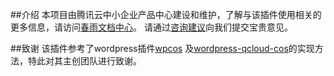 ##介绍
本项目由腾讯云中小企业产品中心建设和维护，了解与该插件使用相关的更多信息，请访问[春雨文档中心](https://openapp.qq.com/docs/Wordpress/cos.html)。
请通过[咨询建议](https://support.qq.com/products/164613)向我们提交宝贵意见。

##致谢
该插件参考了wordpress插件[wpcos](https://github.com/lezaiyun/wpcos)
及[wordpress-qcloud-cos](https://github.com/sy-records/wordpress-qcloud-cos)的实现方法，特此对其主创团队进行致谢。